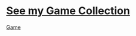 # [See my Game Collection](https://thaesch.github.io/GameCollection)

[Game](/IkedaWebBuild/index.html)